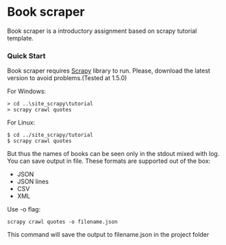 # Book scraper

Book scraper is a introductory assignment based on scrapy tutorial template.


### Quick Start

Book scraper requires [Scrapy](https://scrapy.org/) library to run. Please, download the latest version to avoid problems.(Tested at 1.5.0)

For Windows:

    > cd ..\site_scrapy\tutorial
    > scrapy crawl quotes

For Linux:

    $ cd ../site_scrapy/tutorial
    $ scrapy crawl quotes

But thus the names of books can be seen only in the stdout mixed with log.
You can save output in file. These formats are supported out of the box:
   * JSON
   * JSON lines
   * CSV
   * XML

Use -o flag:

    scrapy crawl quotes -o filename.json

This command will save the output to filename.json in the project folder
